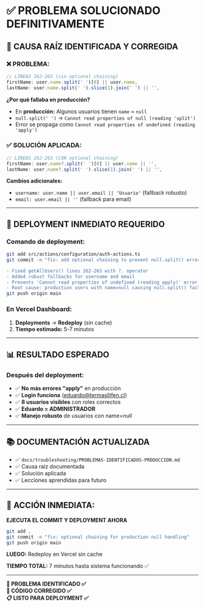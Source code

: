 # ✅ PROBLEMA SOLUCIONADO DEFINITIVAMENTE

## 🎯 **CAUSA RAÍZ IDENTIFICADA Y CORREGIDA**

### ❌ **PROBLEMA:**
```typescript
// LÍNEAS 262-263 (sin optional chaining)
firstName: user.name.split(' ')[0] || user.name,
lastName: user.name.split(' ').slice(1).join(' ') || '',
```

**¿Por qué fallaba en producción?**
- En **producción:** Algunos usuarios tienen `name` = `null`
- `null.split(' ')` → `Cannot read properties of null (reading 'split')`
- Error se propaga como `Cannot read properties of undefined (reading 'apply')`

### ✅ **SOLUCIÓN APLICADA:**
```typescript
// LÍNEAS 262-263 (CON optional chaining)
firstName: user.name?.split(' ')[0] || user.name || '',
lastName: user.name?.split(' ').slice(1).join(' ') || '',
```

**Cambios adicionales:**
- `username: user.name || user.email || 'Usuario'` (fallback robusto)
- `email: user.email || ''` (fallback para email)

---

## 🚀 **DEPLOYMENT INMEDIATO REQUERIDO**

### **Comando de deployment:**
```bash
git add src/actions/configuration/auth-actions.ts
git commit -m "fix: add optional chaining to prevent null.split() error in production

- Fixed getAllUsers() lines 262-263 with ?. operator
- Added robust fallbacks for username and email  
- Prevents 'Cannot read properties of undefined (reading apply)' error
- Root cause: production users with name=null causing null.split() failure"
git push origin main
```

### **En Vercel Dashboard:**
1. **Deployments** → **Redeploy** (sin cache)
2. **Tiempo estimado:** 5-7 minutos

---

## 📊 **RESULTADO ESPERADO**

### Después del deployment:
- ✅ **No más errores "apply"** en producción
- ✅ **Login funciona** (eduardo@termasllifen.cl)
- ✅ **8 usuarios visibles** con roles correctos  
- ✅ **Eduardo = ADMINISTRADOR**
- ✅ **Manejo robusto** de usuarios con name=null

---

## 📚 **DOCUMENTACIÓN ACTUALIZADA**

- ✅ `docs/troubleshooting/PROBLEMAS-IDENTIFICADOS-PRODUCCION.md`
- ✅ Causa raíz documentada
- ✅ Solución aplicada
- ✅ Lecciones aprendidas para futuro

---

## 🎯 **ACCIÓN INMEDIATA:**

**EJECUTA EL COMMIT Y DEPLOYMENT AHORA**

```bash
git add .
git commit -m "fix: optional chaining for production null handling"  
git push origin main
```

**LUEGO:** Redeploy en Vercel sin cache

**TIEMPO TOTAL:** 7 minutos hasta sistema funcionando ✅

---

**🚀 PROBLEMA IDENTIFICADO ✅**  
**🔧 CÓDIGO CORREGIDO ✅**  
**📋 LISTO PARA DEPLOYMENT ✅**